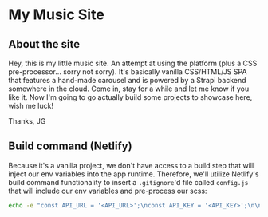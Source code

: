 # My Music Site

## About the site

Hey, this is my little music site. An attempt at using the platform (plus a CSS pre-processor... sorry not sorry). It's basically vanilla CSS/HTML/JS SPA that features a hand-made carousel and is powered
by a Strapi backend somewhere in the cloud. Come in, stay for a while and let me know if you like it. Now I'm going to go actually build some projects to showcase here, wish me luck!

Thanks,
JG

## Build command (Netlify)

Because it's a vanilla project, we don't have access to a build step that will inject our env variables into the app runtime. Therefore, we'll utilize Netlify's build command
functionality to insert a `.gitignore`'d file called `config.js` that will include our env variables and pre-process our scss:

```sh
echo -e "const API_URL = '<API_URL>';\nconst API_KEY = '<API_KEY>';\n\nexport { API_URL, API_TOKEN };" > config.js && npm run css
```
